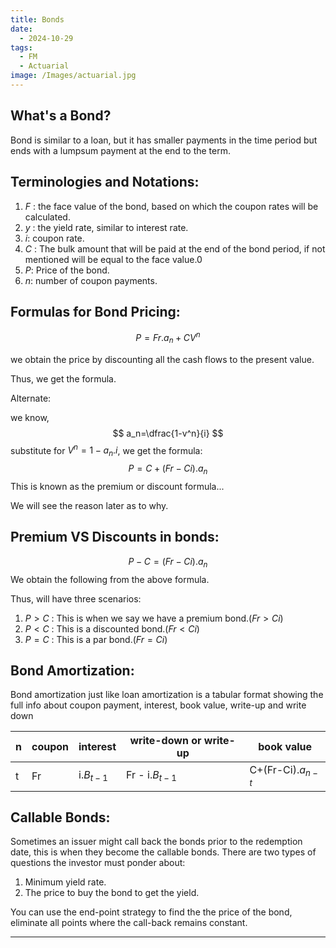```yaml
---
title: Bonds
date:
  - 2024-10-29
tags:
  - FM
  - Actuarial
image: /Images/actuarial.jpg
---
```

## What's a Bond?
Bond is similar to a loan, but it has smaller payments in the time period but ends with a lumpsum payment at the end to the term.


## Terminologies and Notations:
1. $F$ : the face value of the bond, based on which the coupon rates will be calculated.
2. $y$ : the yield rate, similar to interest rate.
3. $i$: coupon rate.
4. $C$ : The bulk amount that will be paid at the end of the bond period, if not mentioned will be equal to the face value.0
5. $P$: Price of the bond.
6. $n$: number of coupon payments.


## Formulas for Bond Pricing:


$$
P= Fr.a_n + CV^n
$$

we obtain the price by discounting all the cash flows to the present value.

Thus, we get the formula.

Alternate:

we know,
$$
a_n=\dfrac{1-v^n}{i}
$$
substitute for $V^n = 1-a_n.i$, we get the formula:
$$
P=C+(Fr-Ci).a_n
$$
This is known as the premium or discount formula...

We will see the reason later as to why.


## Premium VS Discounts in bonds:

$$
P-C=(Fr-Ci).a_n
$$
We obtain the following from the above formula.

Thus, will have three scenarios:
1. $P>C$ : This is when we say we have a premium bond.$(Fr>Ci)$
2. $P<C$ : This is a discounted bond.$(Fr<Ci)$
3. $P=C$ : This is a par bond.$(Fr=Ci)$


## Bond Amortization:
Bond amortization just like loan amortization is a tabular format showing the full info about coupon payment, interest, book value, write-up and write down


| n   | coupon | interest    | write-down or write-up | book value          |
| --- | ------ | ----------- | ---------------------- | ------------------- |
| t   | Fr     | i.$B_{t-1}$ | Fr - i.$B_{t-1}$       | C+(Fr-Ci).$a_{n-t}$ |



## Callable Bonds:

Sometimes an issuer might call back the bonds prior to the redemption date, this is when they become the callable bonds.
There are two types of questions the investor must ponder about:
1. Minimum yield rate.
2. The price to buy the bond to get the yield.

You can use the end-point strategy to find the the price of the bond,
eliminate all points where the call-back remains constant.

---
